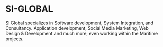 # SI-GLOBAL
SI Global  specializes in Software development, System Integration, and Consultancy.  Application development, Social Media Marketing, Web Design &amp; Development and much more, even working within the Maritime projects.
